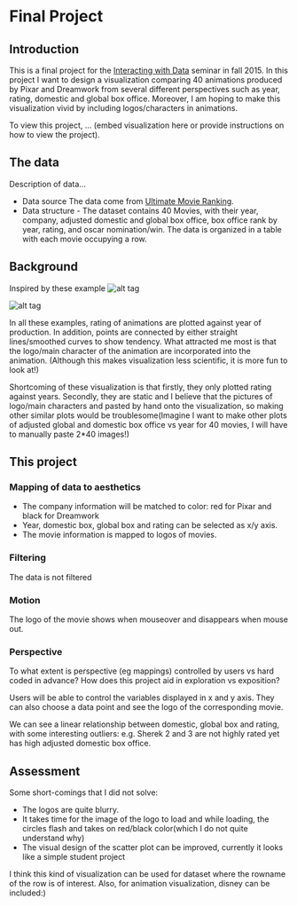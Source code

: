 # Final Project

## Introduction

This is a final project for the [Interacting with Data](https://github.com/Brown-BIOL2430-S04-Fall2015/syllabus) seminar in fall 2015. In this project I want to design a visualization comparing 40 animations produced by Pixar and Dreamwork from several different perspectives such as year, rating, domestic and global box office. Moreover, I am hoping to make this visualization vivid by including logos/characters in animations. 

To view this project, ... (embed visualization here or provide instructions on how to view the project).

## The data

Description of data...

- Data source
The data come from [Ultimate Movie Ranking](http://www.ultimatemovierankings.com/pixar-movies-vs-dreamworks-movies/).
- Data structure - 
The dataset contains 40 Movies, with their year, company, adjusted domestic and global box office, box office rank by year, rating, and oscar nomination/win. The data is organized in a table with each movie occupying a row. 

## Background
Inspired by these example
![alt tag](http://www.slate.com/content/dam/slate/articles/arts/culturebox/2013/06/130628_criticsPixarRatings.jpg.CROP.original-original.jpg)

![alt tag](http://imgfave-herokuapp-com.global.ssl.fastly.net/image_cache/138589212297393.jpg)

In all these examples, rating of animations are plotted against year of production. In addition, points are connected by either straight lines/smoothed curves to show tendency. What attracted me most is that the logo/main character of the animation are incorporated into the animation. (Although this makes visualization less scientific, it is more fun to look at!)

Shortcoming of these visualization is that firstly, they only plotted rating against years. Secondly, they are static and I believe that the pictures of logo/main characters and pasted by hand onto the visualization, so making other similar plots would be troublesome(Imagine I want to make other plots of adjusted global and domestic box office vs year for 40 movies, I will have to manually paste 2*40 images!)

## This project
 
### Mapping of data to aesthetics
- The company information will be matched to color: red for Pixar and black for Dreamwork
- Year, domestic box, global box and rating can be selected as x/y axis. 
- The movie information is mapped to logos of movies.

### Filtering

The data is not filtered

### Motion
The logo of the movie shows when mouseover and disappears when mouse out.

### Perspective

To what extent is perspective (eg mappings) controlled by users vs hard coded in advance? How does this project aid in exploration vs exposition?

Users will be able to control the variables displayed in x and y axis. They can also choose a data point and see the logo of the corresponding movie.

We can see a linear relationship between domestic, global box and rating, with some interesting outliers: e.g. Sherek 2 and 3 are not highly rated yet has high adjusted domestic box office.

## Assessment

Some short-comings that I did not solve:
- The logos are quite blurry.
- It takes time for the image of the logo to load and while loading, the circles flash and takes on red/black color(which I do not quite understand why)
- The visual design of the scatter plot can be improved, currently it looks like a simple student project

I think this kind of visualization can be used for dataset where the rowname of the row is of interest. Also, for animation visualization, disney can be included:)
